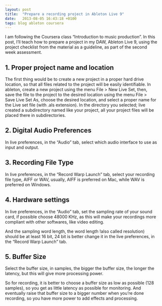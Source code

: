 ```yaml
---
layout: post
title:  "Prepare a recording project in Ableton Live 9"
date:   2013-08-05 16:43:18 +0100
tags: blog ableton coursera
---
```


I am following the Coursera class “Introduction to music production”. In this post, I’ll teach how to prepare a project in my DAW, Ableton Live 9, using the project checklist from the material as a guideline, as part of the second week assessment.

## 1. Proper project name and location

The first thing would be to create a new project in a proper hard drive location, so that all files related to the project will be easily identifiable. In ableton, create a new project using the menu File > New Live Set, then, save the file to the project to the desired location using the menu File > Save Live Set As, choose the desired location, and select a proper name for the Live set file (with .als extension). In the directory you selected; live created a subdirectory named like your project, all your project files will be placed there in subdirectories.

## 2. Digital Audio Preferences

In live preferences, in the “Audio” tab, select which audio interface to use as input and output.

## 3. Recording File Type

In live preferences, in the “Record Warp Launch” tab, select your recording file type, AIFF or WAV, usually, AIFF is preferred on Mac, while WAV is preferred on Windows.

## 4. Hardware settings

In live preferences, in the “Audio” tab, set the sampling rate of your sound card, if possible choose 48000 KHz, as this will make your recordings more compliant with other softwares, like video editing.

And the sampling word length, the word length !also called resolution) should be at least 16 bit, 24 bit is better change it in the live preferences, in the “Record Warp Launch” tab.

## 5. Buffer Size

Select the buffer size, in samples, the bigger the buffer size, the longer the latency, but this will give more processing power.

So for recording, it is better to choose a buffer size as low as possible (128 samples), so you get as little latency as possible for monitoring. And eventually raise that buffer size to a bigger number when you’re done recording, so you have more power to add effects and processing.